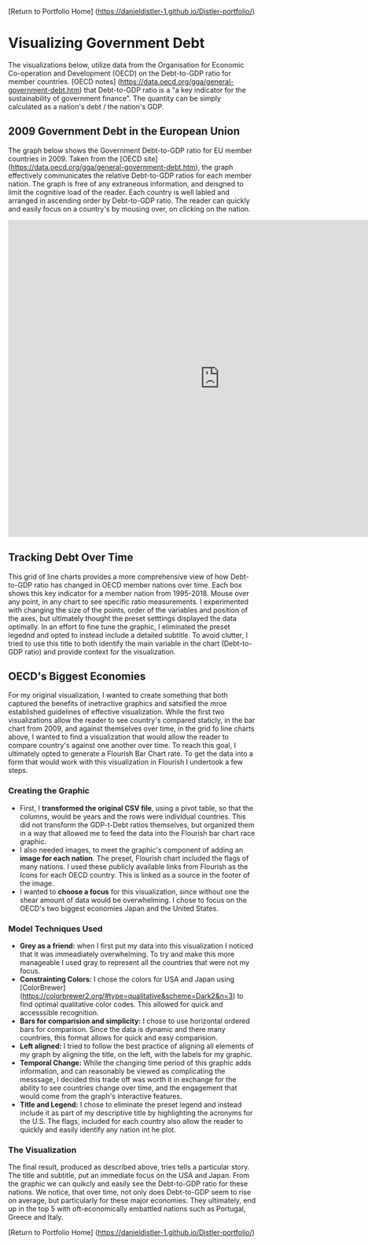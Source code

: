[Return to Portfolio Home] (https://danieldistler-1.github.io/Distler-portfolio/)


# Visualizing Government Debt

The visualizations below, utilize data from the Organisation for Economic Co-operation and Development (OECD) on the Debt-to-GDP ratio for member countries.  [OECD notes] (https://data.oecd.org/gga/general-government-debt.htm) that Debt-to-GDP ratio is a "a key indicator for the sustainability of government finance". The quantity can be simply calculated as a nation's debt / the nation's GDP.  

## 2009 Government Debt in the European Union 

The graph below shows the Government Debt-to-GDP ratio for EU member countries in 2009. Taken from the [OECD site] (https://data.oecd.org/gga/general-government-debt.htm), the graph effectively communicates the relative Debt-to-GDP ratios for each member nation. The graph is free of any extraneous information, and deisgned to limit the cognitive load of the reader. Each country is well labled and arranged in ascending order by Debt-to-GDP ratio. The reader can quickly and easily focus on a country's by mousing over, on clicking on the nation.  

<iframe src="https://data.oecd.org/chart/6gGc" width="860" height="645" style="border: 0" mozallowfullscreen="true" webkitallowfullscreen="true" allowfullscreen="true"><a href="https://data.oecd.org/chart/6gGc" target="_blank">OECD Chart: General government debt, Total, % of GDP, Annual, 2009</a></iframe>

## Tracking Debt Over Time

This grid of line charts provides a more comprehensive view of how Debt-to-GDP ratio has changed in OECD member nations over time. Each box shows this key indicator for a member nation from 1995-2018. Mouse over any point, in any chart to see specific ratio measurements. I experimented with changing the size of the points, order of the variables and position of the axes, but ultimately thought the preset setttings displayed the data optimally. In an effort to fine tune the graphic, I eliminated the preset legednd and opted to instead include a detailed subtitle. To avoid clutter, I tried to use this title to both identify the main variable in the chart (Debt-to-GDP ratio) and provide context for the visualization.  

<div class="flourish-embed flourish-chart" data-src="visualisation/5272840"><script src="https://public.flourish.studio/resources/embed.js"></script></div>

## OECD's Biggest Economies 

For my original visualization, I wanted to create something that both captured the benefits of inetractive graphics and satsified the mroe established guidelines of effective visualization. While the first two visualizations allow the reader to see country's compared staticly, in the bar chart from 2009, and against themselves over time, in the grid fo line charts above, I wanted to find a visualization that would allow the reader to compare country's against one another over time. To reach this goal, I ultimately opted to generate a Flourish Bar Chart rate. To get the data into a form that would work with this visualization in Flourish I undertook a few steps. 

### Creating the Graphic 
- First, I **transformed the original CSV file**, using a pivot table, so that the columns, would be years and the rows were individual countries. This did not transform the GDP-t-Debt ratios themselves, but organized them in a way that allowed me to feed the data into the Flourish bar chart race graphic. 
- I also needed images, to meet the graphic's component of adding an **image for each nation**. The preset, Flourish chart included the flags of many nations. I used these publicly available links from Flourish as the Icons for each OECD country. This is linked as a source in the footer of the image. 
- I wanted to **choose a focus** for this visualization, since without one the shear amount of data would be overwhelming. I chose to focus on the OECD's two biggest economies Japan and the United States.  

### Model Techniques Used
- **Grey as a friend:** when I first put my data into this visualization I noticed that it was immeadiately overwhelming. To try and make this more manageable I used gray to represent all the countries that were not my focus. 
- **Constrainting Colors:** I chose the colors for USA and Japan using [ColorBrewer] (https://colorbrewer2.org/#type=qualitative&scheme=Dark2&n=3) to find optimal qualitative color codes. This allowed for quick and accesssible recognition. 
- **Bars for comparision and simplicity:** I chose to use horizontal ordered bars for comparison. Since the data is dynamic and there many countries, this format allows for quick and easy comparision. 
- **Left aligned:** I tried to follow the best practice of aligning all elements of my graph by aligning the title, on the left, with the labels for my graphic. 
- **Temporal Change:** While the changing time period of this graphic adds information, and can reasonably be viewed as complicating the messsage, I decided this trade off was worth it in exchange for the ability to see countries change over time, and the engagement that would come from the graph's interactive features. 
- **Title and Legend:** I chose to eliminate the preset legend and instead include it as part of my descriptive title by highlighting the acronyms for the U.S. The flags, included for each country also allow the reader to quickly and easily identify any nation int he plot. 

### The Visualization 

The final result, produced as described above, tries tells a particular story. The title and subtitle, put an immediate focus on the USA and Japan. From the graphic we can quikcly and easily see the Debt-to-GDP ratio for these nations. We notice, that over time, not only does Debt-to-GDP seem to rise on average, but particularly for these major economies. They ultimately, end up in the top 5 with oft-economically embattled nations such as Portugal, Greece and Italy.  

<div class="flourish-embed flourish-bar-chart-race" data-src="visualisation/5278262"><script src="https://public.flourish.studio/resources/embed.js"></script></div>

[Return to Portfolio Home] (https://danieldistler-1.github.io/Distler-portfolio/)
